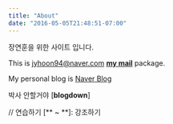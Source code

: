```yaml
---
title: "About"
date: "2016-05-05T21:48:51-07:00"
---
```


장연훈을 위한 사이트 입니다.

This is jyhoon94@naver.com [**my mail**](https://github.com/yeonhoon/blogdown) package.

My personal blog is [Naver Blog](https://blog.naver.com/jyhoon94)

박사 안할거야 [**blogdown**]


// 연습하기 [** ~ **]: 강조하기

